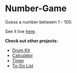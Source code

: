 # Number-Game
 Guess a number between 1 - 100.


See it live [here](https://sophie-tsai.github.io/Number-Game/).

**Check out other projects:**
- [Drum Kit](https://sophie-tsai.github.io/Drum-Kit/)
- [Calculator](https://sophie-tsai.github.io/Calculator/)
- [Timer](https://sophie-tsai.github.io/Timer/)
- [To-Do List](https://sophie-tsai.github.io/To-Do-List/)
